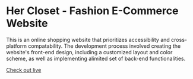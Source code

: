 # Her Closet - Fashion E-Commerce Website

This is an online shopping website that prioritizes accessibility and cross-platform compatability. The development process involved creating the website's front-end design, including a customized layout and color scheme, as well as implementing alimited set of back-end functionalities.

[Check out live](https://red-island-0155d080f.3.azurestaticapps.net/)